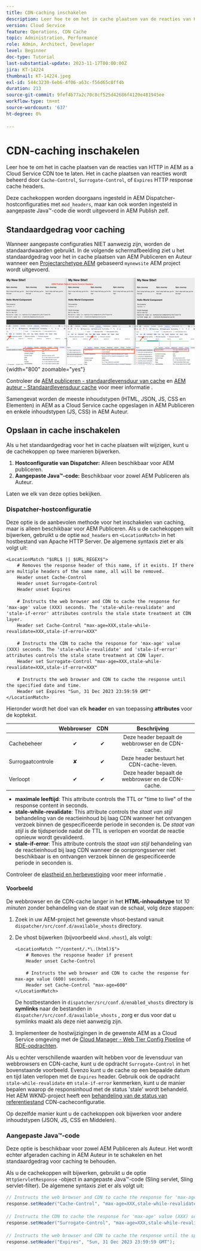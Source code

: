 ```yaml
---
title: CDN-caching inschakelen
description: Leer hoe te om het in cache plaatsen van de reacties van HTTP in AEM as a Cloud Service CDN toe te laten.
version: Cloud Service
feature: Operations, CDN Cache
topic: Administration, Performance
role: Admin, Architect, Developer
level: Beginner
doc-type: Tutorial
last-substantial-update: 2023-11-17T00:00:00Z
jira: KT-14224
thumbnail: KT-14224.jpeg
exl-id: 544c3230-6eb6-4f06-a63c-f56d65c0ff4b
duration: 213
source-git-commit: 9fef4b77a2c70c8cf525d42686f4120e481945ee
workflow-type: tm+mt
source-wordcount: '637'
ht-degree: 0%

---
```


# CDN-caching inschakelen

Leer hoe te om het in cache plaatsen van de reacties van HTTP in AEM as a Cloud Service CDN toe te laten. Het in cache plaatsen van reacties wordt beheerd door `Cache-Control`, `Surrogate-Control`, of `Expires` HTTP response cache headers.

Deze cachekoppen worden doorgaans ingesteld in AEM Dispatcher-hostconfiguraties met `mod_headers`, maar kan ook worden ingesteld in aangepaste Java™-code die wordt uitgevoerd in AEM Publish zelf.

## Standaardgedrag voor caching

Wanneer aangepaste configuraties NIET aanwezig zijn, worden de standaardwaarden gebruikt. In de volgende schermafbeelding ziet u het standaardgedrag voor het in cache plaatsen van AEM Publiceren en Auteur wanneer een [Projectarchetype AEM](https://github.com/adobe/aem-project-archetype) gebaseerd `mynewsite` AEM project wordt uitgevoerd.

![Standaardgedrag voor caching](../assets/how-to/aem-publish-default-cache-headers.png){width="800" zoomable="yes"}

Controleer de [AEM publiceren - standaardlevensduur van cache](https://experienceleague.adobe.com/docs/experience-manager-learn/cloud-service/caching/publish.html#cdn-cache-life) en [AEM auteur - Standaardlevensduur cache](https://experienceleague.adobe.com/docs/experience-manager-learn/cloud-service/caching/author.html?#default-cache-life) voor meer informatie .

Samengevat worden de meeste inhoudstypen (HTML, JSON, JS, CSS en Elementen) in AEM as a Cloud Service cache opgeslagen in AEM Publiceren en enkele inhoudstypen (JS, CSS) in AEM Auteur.

## Opslaan in cache inschakelen

Als u het standaardgedrag voor het in cache plaatsen wilt wijzigen, kunt u de cachekoppen op twee manieren bijwerken.

1. **Hostconfiguratie van Dispatcher:** Alleen beschikbaar voor AEM publiceren.
1. **Aangepaste Java™-code:** Beschikbaar voor zowel AEM Publiceren als Auteur.

Laten we elk van deze opties bekijken.

### Dispatcher-hostconfiguratie

Deze optie is de aanbevolen methode voor het inschakelen van caching, maar is alleen beschikbaar voor AEM Publiceren. Als u de cachekoppen wilt bijwerken, gebruikt u de optie `mod_headers` en `<LocationMatch>` in het hostbestand van Apache HTTP Server. De algemene syntaxis ziet er als volgt uit:

```
<LocationMatch "$URL$ || $URL_REGEX$">
    # Removes the response header of this name, if it exists. If there are multiple headers of the same name, all will be removed.
    Header unset Cache-Control
    Header unset Surrogate-Control
    Header unset Expires

    # Instructs the web browser and CDN to cache the response for 'max-age' value (XXX) seconds. The 'stale-while-revalidate' and 'stale-if-error' attributes controls the stale state treatment at CDN layer.
    Header set Cache-Control "max-age=XXX,stale-while-revalidate=XXX,stale-if-error=XXX"
    
    # Instructs the CDN to cache the response for 'max-age' value (XXX) seconds. The 'stale-while-revalidate' and 'stale-if-error' attributes controls the stale state treatment at CDN layer.
    Header set Surrogate-Control "max-age=XXX,stale-while-revalidate=XXX,stale-if-error=XXX"
    
    # Instructs the web browser and CDN to cache the response until the specified date and time.
    Header set Expires "Sun, 31 Dec 2023 23:59:59 GMT"
</LocationMatch>
```

Hieronder wordt het doel van elk **header** en van toepassing **attributes** voor de koptekst.

|                     | Webbrowser | CDN | Beschrijving |
|---------------------|:-----------:|:---------:|:-----------:|
| Cachebeheer | ✔ | ✔ | Deze header bepaalt de webbrowser en de CDN-cache. |
| Surrogaatcontrole | ✘ | ✔ | Deze header bestuurt het CDN-cache-leven. |
| Verloopt | ✔ | ✔ | Deze header bepaalt de webbrowser en de CDN-cache. |


- **maximale leeftijd**: This attribute controls the TTL or &quot;time to live&quot; of the response content in seconds.
- **stale-while-revalidate**: This attribute controls the _staat van stijl_ behandeling van de reactieinhoud bij laag CDN wanneer het ontvangen verzoek binnen de gespecificeerde periode in seconden is. De _staat van stijl_ is de tijdsperiode nadat de TTL is verlopen en voordat de reactie opnieuw wordt gevalideerd.
- **stale-if-error**: This attribute controls the _staat van stijl_ behandeling van de reactieinhoud bij laag CDN wanneer de oorsprongsserver niet beschikbaar is en ontvangen verzoek binnen de gespecificeerde periode in seconden is.

Controleer de [elastheid en herbevestiging](https://developer.fastly.com/learning/concepts/edge-state/cache/stale/) voor meer informatie .

#### Voorbeeld

De webbrowser en de CDN-cache langer in het **HTML-inhoudstype** tot _10 minuten_ zonder behandeling van de staat van de schaal, volg deze stappen:

1. Zoek in uw AEM-project het gewenste vhsot-bestand vanuit `dispatcher/src/conf.d/available_vhosts` directory.
1. De vhost bijwerken (bijvoorbeeld `wknd.vhost`), als volgt:

   ```
   <LocationMatch "^/content/.*\.(html)$">
       # Removes the response header if present
       Header unset Cache-Control
   
       # Instructs the web browser and CDN to cache the response for max-age value (600) seconds.
       Header set Cache-Control "max-age=600"
   </LocationMatch>
   ```

   De hostbestanden in `dispatcher/src/conf.d/enabled_vhosts` directory is **symlinks** naar de bestanden in `dispatcher/src/conf.d/available_vhosts` , zorg er dus voor dat u symlinks maakt als deze niet aanwezig zijn.
1. Implementeer de hostwijzigingen in de gewenste AEM as a Cloud Service omgeving met de [Cloud Manager - Web Tier Config Pipeline](https://experienceleague.adobe.com/docs/experience-manager-cloud-service/content/implementing/using-cloud-manager/cicd-pipelines/introduction-ci-cd-pipelines.html?#web-tier-config-pipelines) of [RDE-opdrachten](https://experienceleague.adobe.com/docs/experience-manager-learn/cloud-service/developing/rde/how-to-use.html?lang=en#deploy-apache-or-dispatcher-configuration).

Als u echter verschillende waarden wilt hebben voor de levensduur van webbrowsers en CDN-cache, kunt u de opdracht `Surrogate-Control` in het bovenstaande voorbeeld. Evenzo kunt u de cache op een bepaalde datum en tijd laten verlopen met de `Expires` header. Gebruik ook de opdracht `stale-while-revalidate` en `stale-if-error` kenmerken, kunt u de manier bepalen waarop de responsinhoud met de status &#39;stale&#39; wordt behandeld. Het AEM WKND-project heeft een [behandeling van de status van referentiestand](https://github.com/adobe/aem-guides-wknd/blob/main/dispatcher/src/conf.d/available_vhosts/wknd.vhost#L150-L155) CDN-cacheconfiguratie.

Op dezelfde manier kunt u de cachekoppen ook bijwerken voor andere inhoudstypen (JSON, JS, CSS en Middelen).

### Aangepaste Java™-code

Deze optie is beschikbaar voor zowel AEM Publiceren als Auteur. Het wordt echter afgeraden caching in AEM Auteur in te schakelen en het standaardgedrag voor caching te behouden.

Als u de cachekoppen wilt bijwerken, gebruikt u de optie `HttpServletResponse` -object in aangepaste Java™-code (Sling servlet, Sling servlet-filter). De algemene syntaxis ziet er als volgt uit:

```java
// Instructs the web browser and CDN to cache the response for 'max-age' value (XXX) seconds. The 'stale-while-revalidate' and 'stale-if-error' attributes controls the stale state treatment at CDN layer.
response.setHeader("Cache-Control", "max-age=XXX,stale-while-revalidate=XXX,stale-if-error=XXX");

// Instructs the CDN to cache the response for 'max-age' value (XXX) seconds. The 'stale-while-revalidate' and 'stale-if-error' attributes controls the stale state treatment at CDN layer.
response.setHeader("Surrogate-Control", "max-age=XXX,stale-while-revalidate=XXX,stale-if-error=XXX");

// Instructs the web browser and CDN to cache the response until the specified date and time.
response.setHeader("Expires", "Sun, 31 Dec 2023 23:59:59 GMT");
```
